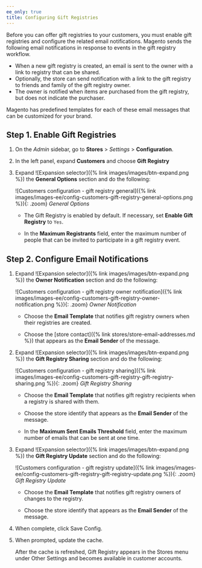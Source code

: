 ```yaml
---
ee_only: true
title: Configuring Gift Registries
---
```


Before you can offer gift registries to your customers, you must enable gift registries and configure the related email notifications. Magento sends the following email notifications in response to events in the gift registry workflow.

- When a new gift registry is created, an email is sent to the owner with a link to registry that can be shared.
- Optionally, the store can send notification with a link to the gift registry to friends and family of the gift registry owner.
- The owner is notified when items are purchased from the gift registry, but does not indicate the purchaser.

Magento has predefined templates for each of these email messages that can be customized for your brand.

## Step 1. Enable Gift Registries

1. On the _Admin_ sidebar, go to **Stores** > _Settings_ > **Configuration**.

1. In the left panel, expand **Customers** and choose **Gift Registry**

1. Expand ![Expansion selector]({% link images/images/btn-expand.png %}) the **General Options** section and do the following:

    ![Customers configuration - gift registry general]({% link images/images-ee/config-customers-gift-registry-general-options.png %}){: .zoom}
    _General Options_

   - The Gift Registry is enabled by default. If necessary, set **Enable Gift Registry** to `Yes`.

   - In the **Maximum Registrants** field, enter the maximum number of people that can be invited to participate in a gift registry event.

## Step 2. Configure Email Notifications

1. Expand ![Expansion selector]({% link images/images/btn-expand.png %}) the **Owner Notification** section and do the following:

    ![Customers configuration - gift registry owner notification]({% link images/images-ee/config-customers-gift-registry-owner-notification.png %}){: .zoom}
    _Owner Notification_

   - Choose the **Email Template** that notifies gift registry owners when their registries are created.

   - Choose the [store contact]({% link stores/store-email-addresses.md %}) that appears as the **Email Sender** of the message.

1. Expand ![Expansion selector]({% link images/images/btn-expand.png %}) the **Gift Registry Sharing** section and do the following:

    ![Customers configuration - gift registry sharing]({% link images/images-ee/config-customers-gift-registry-gift-registry-sharing.png %}){: .zoom}
    _Gift Registry Sharing_

   - Choose the **Email Template** that notifies gift registry recipients when a registry is shared with them.

   - Choose the store identify that appears as the **Email Sender** of the message.

   - In the **Maximum Sent Emails Threshold** field, enter the maximum number of emails that can be sent at one time.

1. Expand ![Expansion selector]({% link images/images/btn-expand.png %}) the **Gift Registry Update** section and do the following:

    ![Customers configuration - gift registry update]({% link images/images-ee/config-customers-gift-registry-gift-registry-update.png %}){: .zoom}
    _Gift Registry Update_

   - Choose the **Email Template** that notifies gift registry owners of changes to the registry.

   - Choose the store identify that appears as the **Email Sender** of the message.

1. When complete, click <span class="btn">Save Config</span>.

1. When prompted, update the cache.

   After the cache is refreshed, Gift Registry appears in the Stores menu under Other Settings and becomes available in customer accounts.
